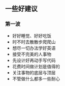 ## 一些好建议

### 第一波

-   好好睡觉、好好吃饭
-   时不时去散散步爬爬山
-   想尽一切办法学好英语
-   接受不完美的人事物
-   先设计好再动手写代码
-   花费时间做计划是值得的
-   关注事物的底层与顶层
-   不管做什么都多一些耐心
